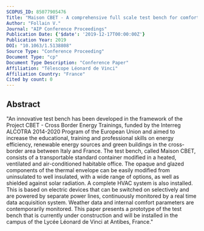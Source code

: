 ```yaml
---
SCOPUS_ID: 85077905476
Title: "Maison CBET - A comprehensive full scale test bench for comfort and energy analysis of buildings"
Author: "Follain V."
Journal: "AIP Conference Proceedings"
Publication Date: {'$date': '2019-12-17T00:00:00Z'}
Publication Year: 2019
DOI: "10.1063/1.5138808"
Source Type: "Conference Proceeding"
Document Type: "cp"
Document Type Description: "Conference Paper"
Affiliation: "Télescope Léonard de Vinci"
Affiliation Country: "France"
Cited by count: 0
---
```


## Abstract
"An innovative test bench has been developed in the framework of the Project CBET - Cross Border Energy Trainings, funded by the Interreg ALCOTRA 2014-2020 Program of the European Union and aimed to increase the educational, training and professional skills on energy efficiency, renewable energy sources and green buildings in the cross-border area between Italy and France. The test bench, called Maison CBET, consists of a transportable standard container modified in a heated, ventilated and air-conditioned habitable office. The opaque and glazed components of the thermal envelope can be easily modified from uninsulated to well insulated, with a wide range of options, as well as shielded against solar radiation. A complete HVAC system is also installed. This is based on electric devices that can be switched on selectively and are powered by separate power lines, continuously monitored by a real time data acquisition system. Weather data and internal comfort parameters are contemporarily monitored. This paper presents a prototype of the test bench that is currently under construction and will be installed in the campus of the Lycée Léonard de Vinci at Antibes, France."
